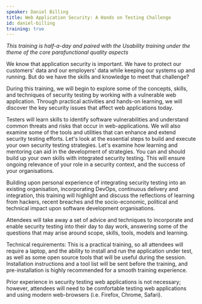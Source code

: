 ```yaml
---
speaker: Daniel Billing
title: Web Application Security: A Hands on Testing Challenge
id: daniel-billing
training: true
---
```

<i> This training is half-a-day and paired with the Usability training under the theme of the core parafunctional quality aspects</i>

We know that application security is important. We have to protect our customers' data and our employers' data while keeping our systems up and running. But do we have the skills and knowledge to meet that challenge?

During this training, we will begin to explore some of the concepts, skills, and techniques of security testing by working with a vulnerable web application. Through practical activities and hands-on learning, we will discover the key security issues that affect web applications today.

Testers will learn skills to identify software vulnerabilities and understand common threats and risks that occur in web-applications. We will also examine some of the tools and utilities that can enhance and extend security testing efforts. Let's look at the essential steps to build and execute your own security testing strategies. Let's examine how learning and mentoring can aid in the development of strategies.  You can and should build up your own skills with integrated security testing. This will ensure ongoing relevance of your role in a security context, and the success of your organisations.

Building upon personal experience of integrating security testing into an existing organisation, incorporating DevOps, continuous delivery and integration, this training will highlight and discuss the reflections of learning from hackers, recent breaches and the socio-economic, political and technical impact upon software development organisations.

Attendees will take away a set of advice and techniques to incorporate and enable security testing into their day to day work, answering some of the questions that may arise around scope, skills, tools, models and learning.

Technical requirements:
This is a practical training, so all attendees will require a laptop, and the ability to install and run the application under test, as well as some open source tools that will be useful during the session.  Installation instructions and a tool list will be sent before the training, and pre-installation is highly recommended for a smooth training experience.

Prior experience in security testing web applications is not necessary; however, attendees will need to be comfortable testing web applications and using modern web-browsers (i.e. Firefox, Chrome, Safari).
